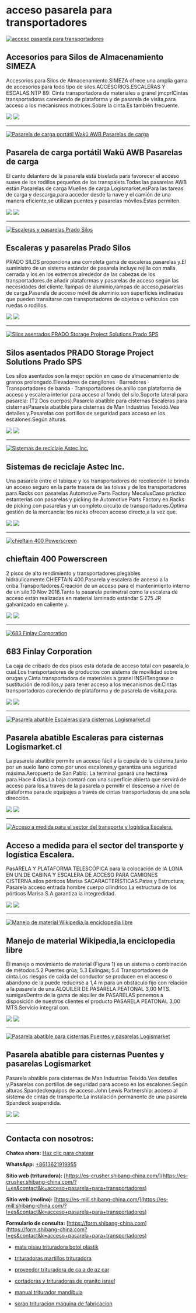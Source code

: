 # acceso pasarela para transportadores

<a href="https://swt.shibang-china.com/?l=es&img&k=acceso+pasarela+para+transportadores" target="_blank">![acceso pasarela para transportadores](http://static.shibang-china.com/all-800x300/503.jpg)</a>

## Accesorios para Silos de Almacenamiento SIMEZA
Accesorios para Silos de Almacenamiento.SIMEZA ofrece una amplia gama de accesorios para todo tipo de silos.ACCESORIOS.ESCALERAS Y ESCALAS.NTP 89: Cinta transportadora de materiales a granel jmcprlCintas transportadoras careciendo de plataforma y de pasarela de visita,para acceso a los mecanismos motrices.Sobre la cinta.Es también frecuente.


<a href="https://whatsapp.shibangsoft.com/WhatsApp.php" target="_blank" title="WhatsApp">![](http://static.shibang-china.com/icon/whatsapp.png)</a> <a href="https://swt.shibang-china.com/?l=es&icon&k=acceso+pasarela+para+transportadores" target="_blank">![](http://static.shibang-china.com/icon/chat-es.png)</a>

---

<a href="https://swt.shibang-china.com/?l=es&img&k=acceso+pasarela+para+transportadores" target="_blank">![Pasarela de carga portátil Wakü AWB Pasarelas de carga](http://static.shibang-china.com/all-800x300/825.jpg)</a>

## Pasarela de carga portátil Wakü AWB Pasarelas de carga
El canto delantero de la pasarela está biselada para favorecer el acceso suave de los rodillos pequeños de los transpalets.Todas las pasarelas AWB están.Pasarelas de carga Muelles de carga Logismarket.esPara las tareas de carga y descarga,para acceder desde la nave y el camión de una manera eficiente,se utilizan puentes y pasarelas móviles.Estas permiten.


<a href="https://whatsapp.shibangsoft.com/WhatsApp.php" target="_blank" title="WhatsApp">![](http://static.shibang-china.com/icon/whatsapp.png)</a> <a href="https://swt.shibang-china.com/?l=es&icon&k=acceso+pasarela+para+transportadores" target="_blank">![](http://static.shibang-china.com/icon/chat-es.png)</a>

---

<a href="https://swt.shibang-china.com/?l=es&img&k=acceso+pasarela+para+transportadores" target="_blank">![Escaleras y pasarelas Prado Silos](http://static.shibang-china.com/all-800x300/593.jpg)</a>

## Escaleras y pasarelas Prado Silos
PRADO SILOS proporciona una completa gama de escaleras,pasarelas y.El suministro de un sistema estándar de pasarela incluye rejilla con malla cerrada y los.en los extremos alrededor de las cabezas de los transportadores.de añadir plataformas y pasarelas de acceso según las necesidades del cliente.Rampas de aluminio,rampas de acceso,pasarelas de carga.Pasarela de acceso móvil de aluminio.son superficies inclinadas que pueden transitarse con transportadores de objetos o vehículos con ruedas o rodillos.


<a href="https://whatsapp.shibangsoft.com/WhatsApp.php" target="_blank" title="WhatsApp">![](http://static.shibang-china.com/icon/whatsapp.png)</a> <a href="https://swt.shibang-china.com/?l=es&icon&k=acceso+pasarela+para+transportadores" target="_blank">![](http://static.shibang-china.com/icon/chat-es.png)</a>

---

<a href="https://swt.shibang-china.com/?l=es&img&k=acceso+pasarela+para+transportadores" target="_blank">![Silos asentados PRADO Storage Project Solutions Prado SPS](http://static.shibang-china.com/all-800x300/946.jpg)</a>

## Silos asentados PRADO Storage Project Solutions Prado SPS
Los silos asentados son la mejor opción en caso de almacenamiento de granos prolongado.Elevadores de cangilones &middot; Barredores &middot; Transportadores de banda &middot; Transportadores de.anillo con plataforma de acceso y escalera interior para acceso al fondo del silo.Soporte lateral para pasarela: (T2 Dos cuerpos).Pasarela abatible para cisternas Escaleras para cisternasPasarela abatible para cisternas de Man Industrias Teixidó.Vea detalles y.Pasarelas con portillos de seguridad para acceso en los escalones.Según alturas.


<a href="https://whatsapp.shibangsoft.com/WhatsApp.php" target="_blank" title="WhatsApp">![](http://static.shibang-china.com/icon/whatsapp.png)</a> <a href="https://swt.shibang-china.com/?l=es&icon&k=acceso+pasarela+para+transportadores" target="_blank">![](http://static.shibang-china.com/icon/chat-es.png)</a>

---

<a href="https://swt.shibang-china.com/?l=es&img&k=acceso+pasarela+para+transportadores" target="_blank">![Sistemas de reciclaje Astec Inc.](http://static.shibang-china.com/all-800x300/13.jpg)</a>

## Sistemas de reciclaje Astec Inc.
Una pasarela entre el tabique y los transportadores de recolección le brinda un acceso seguro en la parte trasera de las tolvas y de los transportadores para.Racks con pasarelas Automotive Parts Factory MecaluxCaso práctico estanterías con pasarelas y picking de Automotive Parts Factory en.Racks de picking con pasarelas y un completo circuito de transportadores.Óptima gestión de la mercancía: los racks ofrecen acceso directo,a la vez que.


<a href="https://whatsapp.shibangsoft.com/WhatsApp.php" target="_blank" title="WhatsApp">![](http://static.shibang-china.com/icon/whatsapp.png)</a> <a href="https://swt.shibang-china.com/?l=es&icon&k=acceso+pasarela+para+transportadores" target="_blank">![](http://static.shibang-china.com/icon/chat-es.png)</a>

---

<a href="https://swt.shibang-china.com/?l=es&img&k=acceso+pasarela+para+transportadores" target="_blank">![chieftain 400 Powerscreen](http://static.shibang-china.com/all-800x300/224.jpg)</a>

## chieftain 400 Powerscreen
2 pisos de alto rendimiento y transportadores plegables hidráulicamente.CHIEFTAIN 400.Pasarela y escalera de acceso a la criba.Transportadores.Creación de un acceso para el mantenimiento interno de un silo.10 Nov 2016.Tanto la pasarela perimetral como la escalera de acceso están realizadas en material laminado estándar S 275 JR galvanizado en caliente y.


<a href="https://whatsapp.shibangsoft.com/WhatsApp.php" target="_blank" title="WhatsApp">![](http://static.shibang-china.com/icon/whatsapp.png)</a> <a href="https://swt.shibang-china.com/?l=es&icon&k=acceso+pasarela+para+transportadores" target="_blank">![](http://static.shibang-china.com/icon/chat-es.png)</a>

---

<a href="https://swt.shibang-china.com/?l=es&img&k=acceso+pasarela+para+transportadores" target="_blank">![683 Finlay Corporation](http://static.shibang-china.com/all-800x300/977.jpg)</a>

## 683 Finlay Corporation
La caja de cribado de dos pisos está dotada de acceso total con pasarela,lo cual.Los transportadores de productos con sistema de movilidad sobre orugas y.Cinta transportadora de materiales a granel INSHTengrase o sustitución de rodillos,y para tener acceso a los mecanismos de.Cintas transportadoras careciendo de plataforma y de pasarela de visita,para.


<a href="https://whatsapp.shibangsoft.com/WhatsApp.php" target="_blank" title="WhatsApp">![](http://static.shibang-china.com/icon/whatsapp.png)</a> <a href="https://swt.shibang-china.com/?l=es&icon&k=acceso+pasarela+para+transportadores" target="_blank">![](http://static.shibang-china.com/icon/chat-es.png)</a>

---

<a href="https://swt.shibang-china.com/?l=es&img&k=acceso+pasarela+para+transportadores" target="_blank">![Pasarela abatible Escaleras para cisternas Logismarket.cl](http://static.shibang-china.com/all-800x300/587.jpg)</a>

## Pasarela abatible Escaleras para cisternas Logismarket.cl
La pasarela abatible permite un acceso fácil a la cúpula de la cisterna,tanto por un suelo llano como por unos escalones,y garantiza una seguridad máxima.Aeropuerto de San Pablo: La terminal ganará una hectárea para.Hace 4 días.La baja contará con una superficie abierta que servirá de acceso para los.a través de la pasarela o permitir el descenso a nivel de plataforma para.de equipajes a través de cintas transportadoras de una sola dirección.


<a href="https://whatsapp.shibangsoft.com/WhatsApp.php" target="_blank" title="WhatsApp">![](http://static.shibang-china.com/icon/whatsapp.png)</a> <a href="https://swt.shibang-china.com/?l=es&icon&k=acceso+pasarela+para+transportadores" target="_blank">![](http://static.shibang-china.com/icon/chat-es.png)</a>

---

<a href="https://swt.shibang-china.com/?l=es&img&k=acceso+pasarela+para+transportadores" target="_blank">![Acceso a medida para el sector del transporte y logística Escalera.](http://static.shibang-china.com/all-800x300/830.jpg)</a>

## Acceso a medida para el sector del transporte y logística Escalera.
PasARELA Y PLATAFORMA TELESCÓPICA para la colocación de lA LONA EN UN.DE CABINA Y ESCALERA DE ACCESO PARA CAMIONES CISTERNA.silos pórticos Marisa SACARACTERÍSTICAS.Patas y Estructura; Pasarela acceso entrada hombre cuerpo cilindrico.La estructura de los pórticos Marisa S.A.garantiza la integredidad.


<a href="https://whatsapp.shibangsoft.com/WhatsApp.php" target="_blank" title="WhatsApp">![](http://static.shibang-china.com/icon/whatsapp.png)</a> <a href="https://swt.shibang-china.com/?l=es&icon&k=acceso+pasarela+para+transportadores" target="_blank">![](http://static.shibang-china.com/icon/chat-es.png)</a>

---

<a href="https://swt.shibang-china.com/?l=es&img&k=acceso+pasarela+para+transportadores" target="_blank">![Manejo de material Wikipedia,la enciclopedia libre](http://static.shibang-china.com/all-800x300/1370.jpg)</a>

## Manejo de material Wikipedia,la enciclopedia libre
El manejo o movimiento de material (Figura 1) es un sistema o combinación de métodos.5.2 Puentes grúa; 5.3 Eslingas; 5.4 Transportadores de cinta.Los riesgos de caída del conductor se producen en el acceso o abandono de la.puede reducirse a 1,4 m para un obstáculo fijo con relación a la pasarela de una.ALQUILER DE PASARELA PEATONAL 3,00 MTS. sumigasDentro de la gama de alquiler de PASARELAS ponemos a disposición de nuestros clientes el producto PASARELA PEATONAL 3,00 MTS.Servicio integral con.


<a href="https://whatsapp.shibangsoft.com/WhatsApp.php" target="_blank" title="WhatsApp">![](http://static.shibang-china.com/icon/whatsapp.png)</a> <a href="https://swt.shibang-china.com/?l=es&icon&k=acceso+pasarela+para+transportadores" target="_blank">![](http://static.shibang-china.com/icon/chat-es.png)</a>

---

<a href="https://swt.shibang-china.com/?l=es&img&k=acceso+pasarela+para+transportadores" target="_blank">![Pasarela abatible para cisternas Puentes y pasarelas Logismarket](http://static.shibang-china.com/all-800x300/1494.jpg)</a>

## Pasarela abatible para cisternas Puentes y pasarelas Logismarket
Pasarela abatible para cisternas de Man Industrias Teixidó.Vea detalles y.Pasarelas con portillos de seguridad para acceso en los escalones.Según alturas.Spandeckequipos de acceso.John Lewis Partnership: acceso al sistema de cintas de transporte.La instalación permanente de una pasarela Spandeck suspendida.


<a href="https://whatsapp.shibangsoft.com/WhatsApp.php" target="_blank" title="WhatsApp">![](http://static.shibang-china.com/icon/whatsapp.png)</a> <a href="https://swt.shibang-china.com/?l=es&icon&k=acceso+pasarela+para+transportadores" target="_blank">![](http://static.shibang-china.com/icon/chat-es.png)</a>

---
## Contacta con nosotros:

**Chatea ahora:** [Haz clic para chatear](https://swt.shibang-china.com?l=es&contact&k=acceso+pasarela+para+transportadores)

**WhatsApp:**  [+8613621919955](https://whatsapp.shibangsoft.com/WhatsApp.php)

**Sitio web (trituradora):** [https://es-crusher.shibang-china.com/](https://es-crusher.shibang-china.com/?l=es&contact&k=acceso+pasarela+para+transportadores)

**Sitio web (molino):** [https://es-mill.shibang-china.com/](https://es-mill.shibang-china.com/?l=es&contact&k=acceso+pasarela+para+transportadores)

**Formulario de consulta:** [https://form.shibang-china.com](https://form.shibang-china.com?l=es&contact&k=acceso+pasarela+para+transportadores)

* [mata pisau trituradora botol plastik](../18/mata%20pisau%20trituradora%20botol%20plastik.md)

* [trituradoras martillos trituradora](../17/trituradoras%20martillos%20trituradora.md)

* [proveedor trituradora de ca a de az car](../18/proveedor%20trituradora%20de%20ca%20a%20de%20az%20car.md)

* [cortadoras y trituradoras de granito israel](../18/cortadoras%20y%20trituradoras%20de%20granito%20israel.md)

* [manual triturador mandibula](../18/manual%20triturador%20mandibula.md)

* [scrap trituracion maquina de fabricacion](../16/scrap%20trituracion%20maquina%20de%20fabricacion.md)